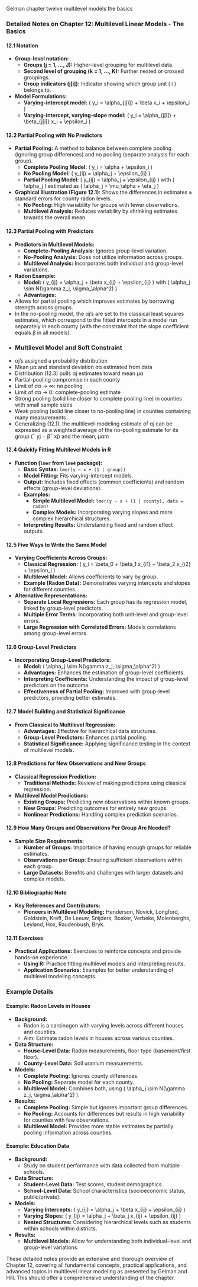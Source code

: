Gelman chapter twelve multilevel models the basics

### Detailed Notes on Chapter 12: Multilevel Linear Models - The Basics

#### 12.1 Notation
- **Group-level notation:**
  - **Groups (j = 1, ..., J):** Higher-level grouping for multilevel data.
  - **Second level of grouping (k = 1, ..., K):** Further nested or crossed groupings.
  - **Group indicators (j[i]):** Indicator showing which group unit \( i \) belongs to.
- **Model Formulations:**
  - **Varying-intercept model:** \( y_i = \alpha_{j[i]} + \beta x_i + \epsilon_i \)
  - **Varying-intercept, varying-slope model:** \( y_i = \alpha_{j[i]} + \beta_{j[i]} x_i + \epsilon_i \)

#### 12.2 Partial Pooling with No Predictors
- **Partial Pooling:** A method to balance between complete pooling (ignoring group differences) and no pooling (separate analysis for each group).
  - **Complete Pooling Model:** \( y_i = \alpha + \epsilon_i \)
  - **No Pooling Model:** \( y_{ij} = \alpha_j + \epsilon_{ij} \)
  - **Partial Pooling Model:** \( y_{ij} = \alpha_j + \epsilon_{ij} \) with \( \alpha_j \) estimated as \( \alpha_j = \mu_\alpha + \eta_j \)
- **Graphical Illustration (Figure 12.1):** Shows the differences in estimates ± standard errors for county radon levels.
  - **No Pooling:** High variability for groups with fewer observations.
  - **Multilevel Analysis:** Reduces variability by shrinking estimates towards the overall mean.

#### 12.3 Partial Pooling with Predictors
- **Predictors in Multilevel Models:**
  - **Complete-Pooling Analysis:** Ignores group-level variation.
  - **No-Pooling Analysis:** Does not utilize information across groups.
  - **Multilevel Analysis:** Incorporates both individual and group-level variations.
- **Radon Example:**
  - **Model:** \( y_{ij} = \alpha_j + \beta x_{ij} + \epsilon_{ij} \) with \( \alpha_j \sim N(\gamma z_j, \sigma_\alpha^2) \)
  - **Advantages:**
- Allows for partial pooling which improves estimates by borrowing strength across groups.
- In the no-pooling model, the αj’s are set to the classical least squares estimates, which correspond to the fitted intercepts in a model run separately in each county (with the constraint that the slope coefficient equals β in all models).
- ### Multilevel Model and Soft Constraint
- αj’s assigned a probability distribution
- Mean μα and standard deviation σα estimated from data
- Distribution (12.3) pulls αj estimates toward mean μα
- Partial-pooling compromise in each county
- Limit of σα → ∞: no pooling
- Limit of σα → 0: complete-pooling estimate
- Strong pooling (solid line closer to complete pooling line) in counties with small sample sizes
- Weak pooling (solid line closer to no-pooling line) in counties containing many measurements
- Generalizing (12.1), the multilevel-modeling estimate of αj can be expressed as a weighted average of the no-pooling estimate for its group (¯ yj − β¯ xj) and the mean, μαm


#### 12.4 Quickly Fitting Multilevel Models in R
- **Function (`lmer` from `lme4` package):**
  - **Basic Syntax:** `lmer(y ~ x + (1 | group))`
  - **Model Fitting:** Fits varying-intercept models.
  - **Output:** Includes fixed effects (common coefficients) and random effects (group-level deviations).
  - **Examples:**
    - **Simple Multilevel Model:** `lmer(y ~ x + (1 | county), data = radon)`
    - **Complex Models:** Incorporating varying slopes and more complex hierarchical structures.
  - **Interpreting Results:** Understanding fixed and random effect outputs.

#### 12.5 Five Ways to Write the Same Model
- **Varying Coefficients Across Groups:**
  - **Classical Regression:** \( y_i = \beta_0 + \beta_1 x_{i1} + \beta_2 x_{i2} + \epsilon_i \)
  - **Multilevel Model:** Allows coefficients to vary by group.
  - **Example (Radon Data):** Demonstrates varying intercepts and slopes for different counties.
- **Alternative Representations:**
  - **Separate Local Regressions:** Each group has its regression model, linked by group-level predictors.
  - **Multiple Error Terms:** Incorporating both unit-level and group-level errors.
  - **Large Regression with Correlated Errors:** Models correlations among group-level errors.

#### 12.6 Group-Level Predictors
- **Incorporating Group-Level Predictors:**
  - **Model:** \( \alpha_j \sim N(\gamma z_j, \sigma_\alpha^2) \)
  - **Advantages:** Enhances the estimation of group-level coefficients.
  - **Interpreting Coefficients:** Understanding the impact of group-level predictors on the outcome.
  - **Effectiveness of Partial Pooling:** Improved with group-level predictors, providing better estimates.

#### 12.7 Model Building and Statistical Significance
- **From Classical to Multilevel Regression:**
  - **Advantages:** Effective for hierarchical data structures.
  - **Group-Level Predictors:** Enhances partial pooling.
  - **Statistical Significance:** Applying significance testing in the context of multilevel models.

#### 12.8 Predictions for New Observations and New Groups
- **Classical Regression Prediction:**
  - **Traditional Methods:** Review of making predictions using classical regression.
- **Multilevel Model Predictions:**
  - **Existing Groups:** Predicting new observations within known groups.
  - **New Groups:** Predicting outcomes for entirely new groups.
  - **Nonlinear Predictions:** Handling complex prediction scenarios.

#### 12.9 How Many Groups and Observations Per Group Are Needed?
- **Sample Size Requirements:**
  - **Number of Groups:** Importance of having enough groups for reliable estimates.
  - **Observations per Group:** Ensuring sufficient observations within each group.
  - **Large Datasets:** Benefits and challenges with larger datasets and complex models.

#### 12.10 Bibliographic Note
- **Key References and Contributors:**
  - **Pioneers in Multilevel Modeling:** Henderson, Novick, Longford, Goldstein, Kreft, De Leeuw, Snijders, Bosker, Verbeke, Molenberghs, Leyland, Hox, Raudenbush, Bryk.

#### 12.11 Exercises
- **Practical Applications:** Exercises to reinforce concepts and provide hands-on experience.
  - **Using R:** Practice fitting multilevel models and interpreting results.
  - **Application Scenarios:** Examples for better understanding of multilevel modeling concepts.

### Example Details

#### Example: Radon Levels in Houses
- **Background:**
  - Radon is a carcinogen with varying levels across different houses and counties.
  - Aim: Estimate radon levels in houses across various counties.
- **Data Structure:**
  - **House-Level Data:** Radon measurements, floor type (basement/first floor).
  - **County-Level Data:** Soil uranium measurements.
- **Models:**
  - **Complete Pooling:** Ignores county differences.
  - **No Pooling:** Separate model for each county.
  - **Multilevel Model:** Combines both, using \( \alpha_j \sim N(\gamma z_j, \sigma_\alpha^2) \).
- **Results:**
  - **Complete Pooling:** Simple but ignores important group differences.
  - **No Pooling:** Accounts for differences but results in high variability for counties with few observations.
  - **Multilevel Model:** Provides more stable estimates by partially pooling information across counties.

#### Example: Education Data
- **Background:**
  - Study on student performance with data collected from multiple schools.
- **Data Structure:**
  - **Student-Level Data:** Test scores, student demographics.
  - **School-Level Data:** School characteristics (socioeconomic status, public/private).
- **Models:**
  - **Varying Intercepts:** \( y_{ij} = \alpha_j + \beta x_{ij} + \epsilon_{ij} \)
  - **Varying Slopes:** \( y_{ij} = \alpha_j + \beta_j x_{ij} + \epsilon_{ij} \)
  - **Nested Structures:** Considering hierarchical levels such as students within schools within districts.
- **Results:**
  - **Multilevel Models:** Allow for understanding both individual-level and group-level variations.

These detailed notes provide an extensive and thorough overview of Chapter 12, covering all fundamental concepts, practical applications, and advanced topics in multilevel linear modeling as presented by Gelman and Hill. This should offer a comprehensive understanding of the chapter.